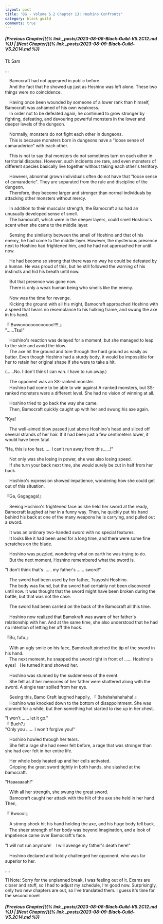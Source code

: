 ```yaml
---
layout: post
title: "BG - Volume 5.2 Chapter 13: Hoshino Confronts"
category: black guild
comments: true
---
```


##### [Previous Chapter]({% link _posts/2023-08-08-Black-Guild-V5.2C12.md %}) \| [Next Chapter]({% link _posts/2023-08-09-Black-Guild-V5.2C14.md %})



Tl: Sam

…


　Bamocraft had not appeared in public before.   
　And the fact that he showed up just as Hoshino was left alone. These two things were no coincidence.

　Having once been wounded by someone of a lower rank than himself, Bamocraft was ashamed of his own weakness.   
　In order not to be defeated again, he continued to grow stronger by fighting, defeating, and devouring powerful monsters in the lower and deeper levels of the dungeon.
<!--more-->

　Normally, monsters do not fight each other in dungeons.   
　This is because monsters born in dungeons have a "loose sense of camaraderice" with each other.

　This is not to say that monsters do not sometimes turn on each other in territorial disputes. However, such incidents are rare, and even monsters of different species basically live together without taking each other's territory.

　However, abnormal grown individuals often do not have that "loose sense of camaraderie". They are separated from the rule and discipline of the dungeon.   
　Therefore, they become larger and stronger than normal individuals by attacking other monsters without mercy.

　In addition to their muscular strength, the Bamocraft also had an unusually developed sense of smell.   
　The bamocraft, which were in the deeper layers, could smell Hoshino's scent when she came to the middle layer.

　Sensing the similarity between the smell of Hoshino and that of his enemy, he had come to the middle layer. However, the mysterious presence next to Hoshino had frightened him, and he had not approached her until now.

　He had become so strong that there was no way he could be defeated by a human. He was proud of this, but he still followed the warning of his instincts and hid his breath until now.

　But that presence was gone now.   
　There is only a weak human being who smells like the enemy.

　Now was the time for revenge.   
　Kicking the ground with all his might, Bamocraft approached Hoshino with a speed that bears no resemblance to his hulking frame, and swung the axe in his hand.

『 Bwwooooooooooooo!!!! 』   
"......Tsu!"

　Hoshino's reaction was delayed for a moment, but she managed to leap to the side and avoid the blow.   
　The axe hit the ground and tore through the hard ground as easily as butter. Even though Hoshino had a sturdy body, it would be impossible for her to retain her original shape if she were to take a hit.

(......No. I don't think I can win. I have to run away.)

　The opponent was an SS-ranked monster.   
　Hoshino had come to be able to win against A-ranked monsters, but SS-ranked monsters were a different level. She had no vision of winning at all.

　Hoshino tried to go back the way she came.   
　Then, Bamocraft quickly caught up with her and swung his axe again.

"Kya!

　The well-aimed blow passed just above Hoshino's head and sliced off several strands of her hair. If it had been just a few centimeters lower, it would have been fatal.

"Ha, this is too fast...... I can't run away from this......!"

　Not only was she losing in power, she was also losing speed.   
　If she turn your back next time, she would surely be cut in half from her back.

　Hoshino's expression showed impatience, wondering how she could get out of this situation.

『Ga, Gagagaga!』

　Seeing Hoshino's frightened face as she held her sword at the ready, Bamocraft laughed at her in a funny way. Then, he quickly put his hand behind his back at one of the many weapons he is carrying, and pulled out a sword.

　It was an ordinary two-handed sword with no special features.   
　It looks like it had been used for a long time, and there were some fine scratches on the blade.

　Hoshino was puzzled, wondering what on earth he was trying to do.   
　But the next moment, Hoshino remembered what the sword is.

"I don't think that's ...... my father's ...... sword!"

　The sword had been used by her father, Tsuyoshi Hoshino.   
　The body was found, but the sword had certainly not been discovered until now. It was thought that the sword might have been broken during the battle, but that was not the case.

　The sword had been carried on the back of the Bamocraft all this time.

　Hoshino now realized that Bamokraft was aware of her father's relationship with her. And at the same time, she also understood that he had no intention of letting her off the hook.

『Bu, fufu.』

　With an ugly smile on his face, Bamokraft pinched the tip of the sword in his hand.   
　The next moment, he snapped the sword right in front of ...... Hoshino's eyes!　He turned it and showed her.

　Hoshino was stunned by the suddenness of the event.   
　She felt as if her memories of her father were shattered along with the sword. A single tear spilled from her eye.

　Seeing this, Bamo Craft laughed happily, 『 Bahahahahahaha! 』   
　Hoshino was knocked down to the bottom of disappointment. She was stunned for a while, but then something hot started to rise up in her chest.

"I won't ...... let it go."   
『 Buch?』   
"Only you ...... I won't forgive you!"

　Hoshino howled through her tears.   
　She felt a rage she had never felt before, a rage that was stronger than she had ever felt in her entire life.

　Her whole body heated up and her cells activated.   
　Gripping the great sword tightly in both hands, she slashed at the bamocraft.

"Haaaaaaah!"

　With all her strength, she swung the great sword.   
　Bamocraft caught her attack with the hilt of the axe she held in her hand. Then,

『 Bwooo!』

　A strong shock hit his hand holding the axe, and his huge body fell back.   
　The sheer strength of her body was beyond imagination, and a look of impatience came over Bamocraft's face.

"I will not run anymore!　I will avenge my father's death here!"

　Hoshino declared and boldly challenged her opponent, who was far superior to her.


....

Tl Note: Sorry for the unplanned break, I was feeling out of it. Exams are closer and stuff, so I had to adjust my schedule, I'm good now. Surprisingly, only two new chapters are out, so I've translated them. I guess it's time for the second novel



##### [Previous Chapter]({% link _posts/2023-08-08-Black-Guild-V5.2C12.md %}) \| [Next Chapter]({% link _posts/2023-08-09-Black-Guild-V5.2C14.md %})
